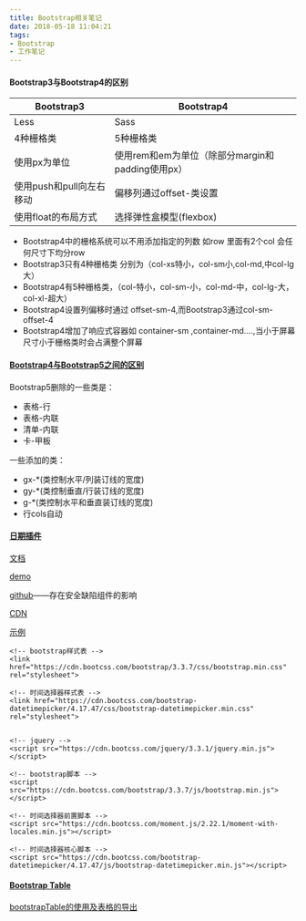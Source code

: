 ```yaml
---
title: Bootstrap相关笔记
date: 2018-05-18 11:04:21
tags:
- Bootstrap
- 工作笔记
---
```






#### Bootstrap3与Bootstrap4的区别

| Bootstrap3               | Bootstrap4                                       |
| ------------------------ | ------------------------------------------------ |
| Less                     | Sass                                             |
| 4种栅格类                | 5种栅格类                                        |
| 使用px为单位             | 使用rem和em为单位（除部分margin和padding使用px） |
| 使用push和pull向左右移动 | 偏移列通过offset-类设置                          |
| 使用float的布局方式      | 选择弹性盒模型(flexbox)                          |

- Bootstrap4中的栅格系统可以不用添加指定的列数 如row 里面有2个col 会任何尺寸下均分row
- Bootstrap3只有4种栅格类 分别为（col-xs特小，col-sm小,col-md,中col-lg大）
- Bootstrap4有5种栅格类，（col-特小，col-sm-小，col-md-中，col-lg-大，col-xl-超大）
- Bootstrap4设置列偏移时通过 offset-sm-4,而Bootstrap3通过col-sm-offset-4
- Bootstrap4增加了响应式容器如 container-sm ,container-md….,当小于屏幕尺寸小于栅格类时会占满整个屏幕



#### [Bootstrap4与Bootstrap5之间的区别](https://www.imangodoc.com/120811.html)

Bootstrap5删除的一些类是：

- 表格-行
- 表格-内联
- 清单-内联
- 卡-甲板

一些添加的类：

- gx-*(类控制水平/列装订线的宽度)
- gy-*(类控制垂直/行装订线的宽度)
- g-*(类控制水平和垂直装订线的宽度)
- 行cols自动



#### [日期插件](https://getdatepicker.com/4/)

[文档](https://bootstrap-datepicker.readthedocs.io/en/stable/)

[demo](https://uxsolutions.github.io/bootstrap-datepicker/?markup=input&format=&weekStart=&startDate=&endDate=&startView=0&minViewMode=0&maxViewMode=4&todayBtn=false&clearBtn=false&language=en&orientation=auto&multidate=&multidateSeparator=&keyboardNavigation=on&forceParse=on#sandbox)

[github](https://github.com/uxsolutions/bootstrap-datepicker)——存在安全缺陷组件的影响

[CDN](https://www.bootcdn.cn/bootstrap-datetimepicker/)

[示例](https://www.eyecon.ro/bootstrap-datepicker/)

```
<!-- bootstrap样式表 -->
<link href="https://cdn.bootcss.com/bootstrap/3.3.7/css/bootstrap.min.css" rel="stylesheet">

<!-- 时间选择器样式表 -->
<link href="https://cdn.bootcss.com/bootstrap-datetimepicker/4.17.47/css/bootstrap-datetimepicker.min.css" rel="stylesheet">


<!-- jquery -->
<script src="https://cdn.bootcss.com/jquery/3.3.1/jquery.min.js"></script>

<!-- bootstrap脚本 -->
<script src="https://cdn.bootcss.com/bootstrap/3.3.7/js/bootstrap.min.js"></script>

<!-- 时间选择器前置脚本 -->
<script src="https://cdn.bootcss.com/moment.js/2.22.1/moment-with-locales.min.js"></script>

<!-- 时间选择器核心脚本 -->
<script src="https://cdn.bootcss.com/bootstrap-datetimepicker/4.17.47/js/bootstrap-datetimepicker.min.js"></script>
```

#### [Bootstrap Table](https://bootstrap-table.com/)

[bootstrapTable的使用及表格的导出](https://blog.csdn.net/Mr_XiMu/article/details/106059687)